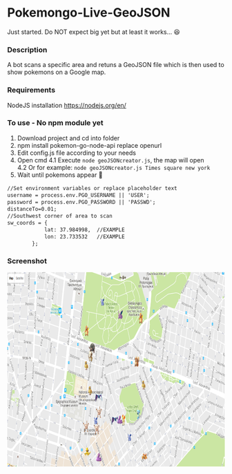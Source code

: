 # Pokemongo-Live-GeoJSON

Just started. Do NOT expect big yet but at least it works... :laughing:

### Description
A bot scans a specific area and retuns a GeoJSON file which is then used to show pokemons on a Google map.

### Requirements
NodeJS installation https://nodejs.org/en/

### To use - No npm module yet

1. Download project and cd into folder</br>
2. npm install pokemon-go-node-api replace openurl</br>
3. Edit config.js file according to your needs</br>
4. Open cmd
4.1 Execute ```node geoJSONcreator.js```, the map will open</br>
4.2 Or for example: ```node geoJSONcreator.js Times square new york```
5. Wait until pokemons appear :punch:</br>
```
//Set environment variables or replace placeholder text
username = process.env.PGO_USERNAME || 'USER';
password = process.env.PGO_PASSWORD || 'PASSWD';
distanceTo=0.01;
//Southwest corner of area to scan
sw_coords = {
            lat: 37.984998,  //EXAMPLE
            lon: 23.733532   //EXAMPLE
        };
```

### Screenshot

<p align="center">
  <img src="example_screenshot.png" height="450"/>
</p>
